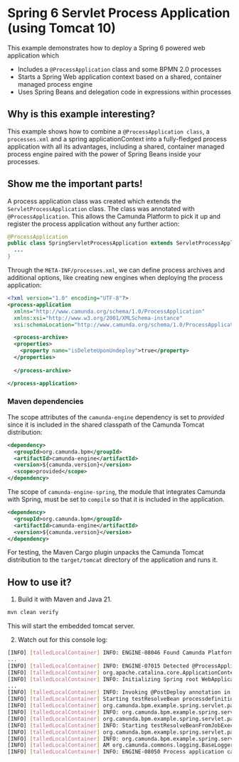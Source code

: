 # Spring 6 Servlet Process Application (using Tomcat 10)

This example demonstrates how to deploy a Spring 6 powered web application which

  * Includes a `@ProcessApplication` class and some BPMN 2.0 processes
  * Starts a Spring Web application context based on a shared, container managed process engine
  * Uses Spring Beans and delegation code in expressions within processes

## Why is this example interesting?

This example shows how to combine a `@ProcessApplication class`, a `processes.xml` and a spring applicationContext into 
a fully-fledged process application with all its advantages, including a shared, container managed process engine paired 
with the power of Spring Beans inside your processes.

## Show me the important parts!

A process application class was created which extends the `ServletProcessApplication` class. The class was annotated 
with `@ProcessApplication`. This allows the Camunda Platform to pick it up and register the process application 
without any further action:

```java
@ProcessApplication
public class SpringServletProcessApplication extends ServletProcessApplication {
  ...
}
```

Through the `META-INF/processes.xml`, we can define process archives and additional options, like creating new engines 
when deploying the process application:

```xml
<?xml version="1.0" encoding="UTF-8"?>
<process-application
  xmlns="http://www.camunda.org/schema/1.0/ProcessApplication"
  xmlns:xsi="http://www.w3.org/2001/XMLSchema-instance"
  xsi:schemaLocation="http://www.camunda.org/schema/1.0/ProcessApplication http://www.camunda.org/schema/1.0/ProcessApplication">

  <process-archive>
  <properties>
    <property name="isDeleteUponUndeploy">true</property>
  </properties>
  
  </process-archive>

</process-application>
```

### Maven dependencies

The scope attributes of the `camunda-engine` dependency is set to *provided* since it is included in the shared classpath of the Camunda Tomcat distribution:

```xml
<dependency>
  <groupId>org.camunda.bpm</groupId>
  <artifactId>camunda-engine</artifactId>
  <version>${camunda.version}</version>
  <scope>provided</scope>
</dependency>
```

The scope of `camunda-engine-spring`, the module that integrates Camunda with Spring, must be set to `compile` so that it is included in the application.

```xml
<dependency>
  <groupId>org.camunda.bpm</groupId>
  <artifactId>camunda-engine</artifactId>
  <version>${camunda.version}</version>
</dependency>
```

For testing, the Maven Cargo plugin unpacks the Camunda Tomcat distribution to the `target/tomcat` directory of the application and runs it.

## How to use it?

1. Build it with Maven and Java 21.

```bash
mvn clean verify
```

This will start the embedded tomcat server.

2. Watch out for this console log:

```bash
[INFO] [talledLocalContainer] INFO: ENGINE-08046 Found Camunda Platform configuration in CATALINA_BASE/CATALINA_HOME conf directory [./target/cargo/configurations/tomcat10x/conf/bpm-platform.xml] at './target/cargo/configurations/tomcat10x/conf/bpm-platform.xml'
...
[INFO] [talledLocalContainer] INFO: ENGINE-07015 Detected @ProcessApplication class 'org.camunda.bpm.example.spring.servlet.pa.SpringServletProcessApplication'
[INFO] [talledLocalContainer] org.apache.catalina.core.ApplicationContext log
[INFO] [talledLocalContainer] INFO: Initializing Spring root WebApplicationContext
...
[INFO] [talledLocalContainer] INFO: Invoking @PostDeploy annotation in org.camunda.bpm.example.spring.servlet.pa.SpringServletProcessApplication
[INFO] [talledLocalContainer] Starting testResolveBean processdefinition
[INFO] [talledLocalContainer] org.camunda.bpm.example.spring.servlet.pa.ExampleBean invoke
[INFO] [talledLocalContainer] INFO: org.camunda.bpm.example.spring.servlet.pa.ExampleBean is currently invoked.
[INFO] [talledLocalContainer] org.camunda.bpm.example.spring.servlet.pa.SpringServletProcessApplication startProcess
[INFO] [talledLocalContainer] INFO: Starting testResolveBeanFromJobExecutor processdefinition
[INFO] [talledLocalContainer] org.camunda.bpm.example.spring.servlet.pa.ExampleDelegateBean execute
[INFO] [talledLocalContainer] INFO: org.camunda.bpm.example.spring.servlet.pa.ExampleDelegateBean is currently invoked.
[INFO] [talledLocalContainer] AM org.camunda.commons.logging.BaseLogger logInfo
[INFO] [talledLocalContainer] INFO: ENGINE-08050 Process application camunda-quickstart-spring-servlet-pa-tomcat successfully deployed
```
